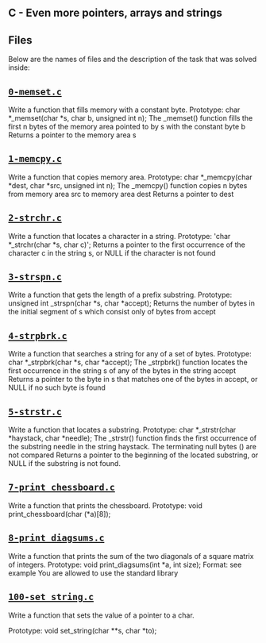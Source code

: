 ## C - Even more pointers, arrays and strings 

## Files
Below are the names of files and the description of the task that was solved inside:


## [`0-memset.c`](0-memset.c)
Write a function that fills memory with a constant byte.
Prototype: char *_memset(char *s, char b, unsigned int n);
The _memset() function fills the first n bytes of the memory area pointed to by s with the constant byte b
Returns a pointer to the memory area s

## [`1-memcpy.c`](1-memcpy.c)
Write a function that copies memory area.
Prototype: char *_memcpy(char *dest, char *src, unsigned int n);
The _memcpy() function copies n bytes from memory area src to memory area dest
Returns a pointer to dest


## [`2-strchr.c`](2-strchr.c)
Write a function that locates a character in a string. 
Prototype: 'char *_strchr(char *s, char c)'; 
Returns a pointer to the first occurrence of the character c in the string s, or NULL if the character is not found

## [`3-strspn.c`](3-strspn.c)
Write a function that gets the length of a prefix substring. 
 Prototype: unsigned int _strspn(char *s, char *accept); 
 Returns the number of bytes in the initial segment of s which consist only of bytes from accept

## [`4-strpbrk.c`](4-strpbrk.c)
Write a function that searches a string for any of a set of bytes. Prototype: char *_strpbrk(char *s, char *accept); The _strpbrk() function locates the first occurrence in the string s of any of the bytes in the string accept Returns a pointer to the byte in s that matches one of the bytes in accept, or NULL if no such byte is found

## [`5-strstr.c`](5-strstr.c)
Write a function that locates a substring. Prototype: char *_strstr(char *haystack, char *needle); The _strstr() function finds the first occurrence of the substring needle in the string haystack. The terminating null bytes ( ) are not compared Returns a pointer to the beginning of the located substring, or NULL if the substring is not found.

## [`7-print_chessboard.c`](7-print_chessboard.c)
Write a function that prints the chessboard. Prototype: void print_chessboard(char (*a)[8]);

## [`8-print_diagsums.c`](8-print_diagsums.c)
Write a function that prints the sum of the two diagonals of a square matrix of integers. Prototype: void print_diagsums(int *a, int size); Format: see example You are allowed to use the standard library

## [`100-set_string.c`](100-set_string.c)
Write a function that sets the value of a pointer to a char.

Prototype: void set_string(char **s, char *to);
